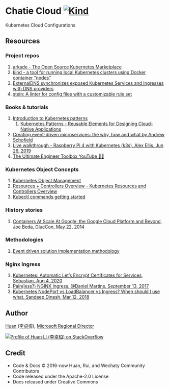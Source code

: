 # Chatie Cloud [![Kind](https://github.com/Chatie/cloud/actions/workflows/kind.yml/badge.svg)](https://github.com/Chatie/cloud/actions/workflows/kind.yml)

Kubernetes Cloud Configurations

## Resources

### Project repos

1. [arkade - The Open Source Kubernetes Marketplace](https://github.com/alexellis/arkade)
1. [kind - a tool for running local Kubernetes clusters using Docker container “nodes”](https://kind.sigs.k8s.io/)
1. [ExternalDNS synchronizes exposed Kubernetes Services and Ingresses with DNS providers](https://github.com/kubernetes-sigs/external-dns)
1. [stein: A linter for config files with a customizable rule set](https://github.com/b4b4r07/stein)

### Books & tutorials

1. [Introduction to Kubernetes patterns](https://www.redhat.com/en/topics/cloud-native-apps/introduction-to-kubernetes-patterns)
    1. [Kubernetes Patterns - Reusable Elements for Designing Cloud-Native Applications](https://k8spatterns.io/)
1. [Creating event-driven microservices: the why, how and what by Andrew Schofield](https://www.youtube.com/watch?v=ksRCq0BJef8)
1. [Live walkthrough - Raspberry Pi 4 with Kubernetes (k3s), Alex Ellis, Jun 26, 2019](https://www.youtube.com/watch?v=DjpVtNjiXSU)
1. [The Ultimate Engineer Toolbox YouTube 🔨🔧](https://github.com/marcel-dempers/docker-development-youtube-series)

### Kubernetes Object Concepts

1. [Kubernetes Object Management](https://kubernetes.io/docs/concepts/overview/working-with-objects/object-management/)
1. [Resources + Controllers Overview - Kubernetes Resources and Controllers Overview](https://kubectl.docs.kubernetes.io/guides/introduction/resources_controllers/)
1. [Kubectl commands getting started](https://kubernetes.io/docs/reference/generated/kubectl/kubectl-commands)

### History stories

1. [Containers At Scale At Google: the Google Cloud Platform and Beyond, Joe Beda, GlueCon, May 22, 2014](https://speakerdeck.com/jbeda/containers-at-scale)

### Methodologies

1. [Event driven solution implementation methodology](https://ibm-cloud-architecture.github.io/refarch-eda/methodology/event-storming/)

### Nginx Ingress

1. [Kubernetes: Automatic Let’s Encrypt Certificates for Services, Sebastian, Aug 4, 2020](https://admantium.medium.com/kubernetes-automatic-lets-encrypt-certificates-for-services-2a5f4aa7f886)
1. [Pain(less?) NGINX Ingress, @Daniel Martins, September 13, 2017](https://danielfm.me/post/painless-nginx-ingress/)
1. [Kubernetes NodePort vs LoadBalancer vs Ingress? When should I use what, Sandeep Dinesh, Mar 12, 2018](https://medium.com/google-cloud/kubernetes-nodeport-vs-loadbalancer-vs-ingress-when-should-i-use-what-922f010849e0)

## Author

[Huan](https://github.com/huan) [(李卓桓)](http://linkedin.com/in/zixia), [Microsoft Regional Director](https://rd.microsoft.com/en-us/huan-li)

[![Profile of Huan LI (李卓桓) on StackOverflow](https://stackoverflow.com/users/flair/1123955.png)](https://stackoverflow.com/users/1123955/huan)

## Credit

- Code & Docs © 2016-now Huan, Rui, and Wechaty Community Contributors
- Code released under the Apache-2.0 License
- Docs released under Creative Commons